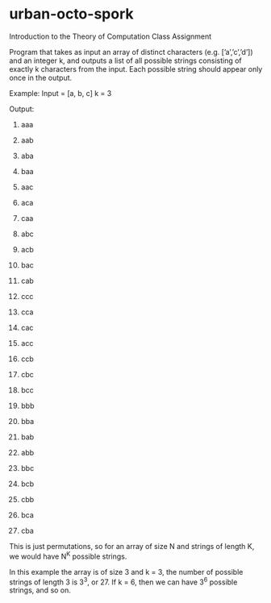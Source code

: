 # urban-octo-spork
Introduction to the Theory of Computation Class Assignment

Program that takes as input an array of distinct characters (e.g. [’a’,’c’,’d’]) and an integer k, and outputs a list of all possible strings consisting of exactly k characters from the input. Each possible string should appear only once in the output.

Example: 
Input = [a, b, c]
k = 3


Output:

1) aaa

2) aab

3) aba

4) baa

5) aac

6) aca

7) caa

8) abc

9) acb

10) bac

11) cab

12) ccc

13) cca

14) cac

15) acc

16) ccb

17) cbc

18) bcc

19) bbb

20) bba

21) bab

22) abb

23) bbc

24) bcb

25) cbb

26) bca

27) cba

This is just permutations, so for an array of size N and strings of length K, we would have N<sup>K</sup> possible strings. 

In this example the array is of size 3 and k = 3, the number of possible strings of length 3 is 3<sup>3</sup>, or 27. If k = 6, then we can have 3<sup>6</sup> possible strings, and so on.

